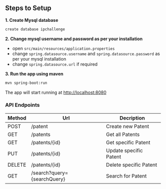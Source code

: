 ## Steps to Setup

**1. Create Mysql database**
```bash
create database ipchallenge
```

**2. Change mysql username and password as per your installation**

+ open `src/main/resources/application.properties`
+ change `spring.datasource.username` and `spring.datasource.password` as per your mysql installation
+ change `spring.datasource.url` if required


**3. Run the app using maven**

```bash
mvn spring-boot:run
```
The app will start running at <http://localhost:8080>

### API Endpoints

| Method | Url                           | Decription             | 
|--------|-------------------------------|------------------------| 
| POST   | /patent                       | Create new Patent      | 
| GET    | /patents                      | Get all Patents        | 
| GET    | /patents/{id}                 | Get specific Patent    | 
| PUT    | /patents/{id}                 | Update specific Patent | 
| DELETE | /patents/{id}                 | Delete specific Patent | 
| GET    | /search?query={searchQuery} | Search for Patent      | 



